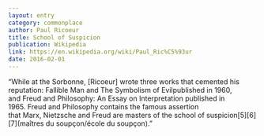 ```yaml
---
layout: entry
category: commonplace
author: Paul Ricoeur
title: School of Suspicion
publication: Wikipedia
link: https://en.wikipedia.org/wiki/Paul_Ric%C5%93ur
date: 2016-02-01
---
```


“While at the Sorbonne, [Ricoeur] wrote three works that cemented his reputation: Fallible Man and The Symbolism of Evilpublished in 1960, and Freud and Philosophy: An Essay on Interpretation published in 1965. Freud and Philosophy contains the famous assertion that Marx, Nietzsche and Freud are masters of the school of suspicion[5][6][7](maîtres du soupçon/école du soupçon).” 